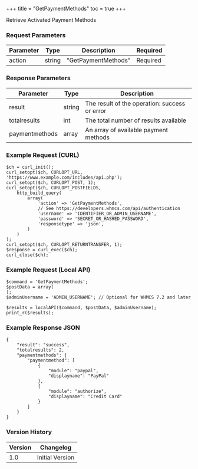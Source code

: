 +++
title = "GetPaymentMethods"
toc = true
+++

Retrieve Activated Payment Methods

### Request Parameters

| Parameter | Type | Description | Required |
| --------- | ---- | ----------- | -------- |
| action | string | "GetPaymentMethods" | Required |

### Response Parameters

| Parameter | Type | Description |
| --------- | ---- | ----------- |
| result | string | The result of the operation: success or error |
| totalresults | int | The total number of results available |
| paymentmethods | array | An array of available payment methods |


### Example Request (CURL)

```
$ch = curl_init();
curl_setopt($ch, CURLOPT_URL, 'https://www.example.com/includes/api.php');
curl_setopt($ch, CURLOPT_POST, 1);
curl_setopt($ch, CURLOPT_POSTFIELDS,
    http_build_query(
        array(
            'action' => 'GetPaymentMethods',
            // See https://developers.whmcs.com/api/authentication
            'username' => 'IDENTIFIER_OR_ADMIN_USERNAME',
            'password' => 'SECRET_OR_HASHED_PASSWORD',
            'responsetype' => 'json',
        )
    )
);
curl_setopt($ch, CURLOPT_RETURNTRANSFER, 1);
$response = curl_exec($ch);
curl_close($ch);
```


### Example Request (Local API)

```
$command = 'GetPaymentMethods';
$postData = array(
);
$adminUsername = 'ADMIN_USERNAME'; // Optional for WHMCS 7.2 and later

$results = localAPI($command, $postData, $adminUsername);
print_r($results);
```


### Example Response JSON

```
{
    "result": "success",
    "totalresults": 2,
    "paymentmethods": {
        "paymentmethod": [
            {
                "module": "paypal",
                "displayname": "PayPal"
            },
            {
                "module": "authorize",
                "displayname": "Credit Card"
            }
        ]
    }
}
```


### Version History

| Version | Changelog |
| ------- | --------- |
| 1.0 | Initial Version |
